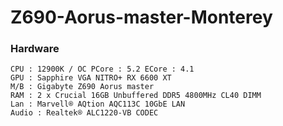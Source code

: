 # Z690-Aorus-master-Monterey
### Hardware
```
CPU : 12900K / OC PCore : 5.2 ECore : 4.1
GPU : Sapphire VGA NITRO+ RX 6600 XT
M/B : Gigabyte Z690 Aorus master
RAM : 2 x Crucial 16GB Unbuffered DDR5 4800MHz CL40 DIMM
Lan : Marvell® AQtion AQC113C 10GbE LAN
Audio : Realtek® ALC1220-VB CODEC
```
